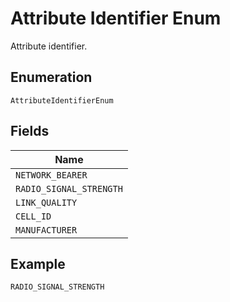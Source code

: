 
# Attribute Identifier Enum

Attribute identifier.

## Enumeration

`AttributeIdentifierEnum`

## Fields

| Name |
|  --- |
| `NETWORK_BEARER` |
| `RADIO_SIGNAL_STRENGTH` |
| `LINK_QUALITY` |
| `CELL_ID` |
| `MANUFACTURER` |

## Example

```
RADIO_SIGNAL_STRENGTH
```

